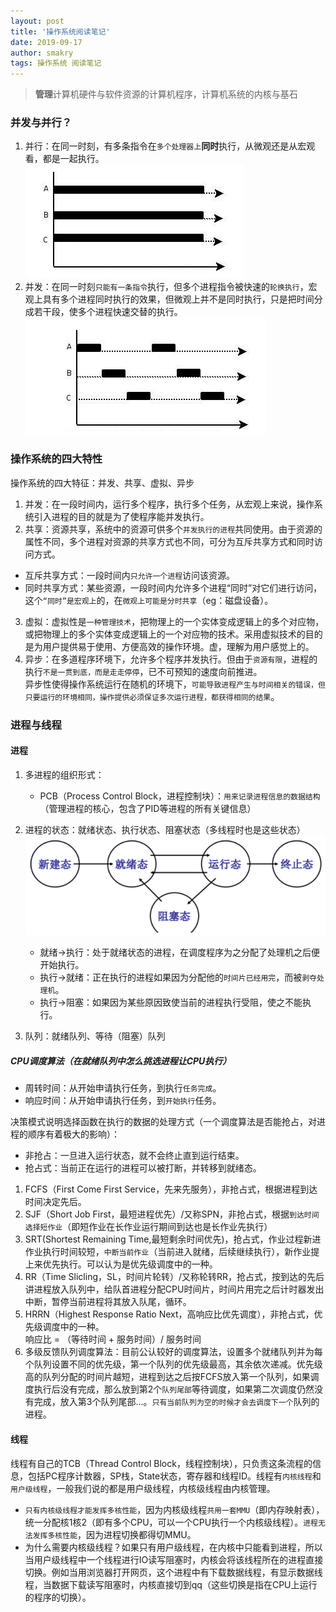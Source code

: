 ```yaml
---
layout: post
title: '操作系统阅读笔记'
date: 2019-09-17
author: smakry
tags: 操作系统 阅读笔记
---
```


> **管理**计算机硬件与软件资源的计算机程序，计算机系统的内核与基石

### 并发与并行？

1. 并行：在同一时刻，有多条指令在`多个处理器上`**同时**执行，从微观还是从宏观看，都是一起执行。  
![并行](https://github.com/smakry/smakry.github.io/raw/master/imags/%E5%B9%B6%E8%A1%8C.png)  
2. 并发：在同一时刻`只能有一条指令`执行，但多个进程指令被快速的`轮换执行`，宏观上具有多个进程同时执行的效果，但微观上并不是同时执行，只是把时间分成若干段，使多个进程快速交替的执行。  
![并发](https://github.com/smakry/smakry.github.io/raw/master/imags/%E5%B9%B6%E5%8F%91.png)  

### 操作系统的四大特性

操作系统的四大特征：并发、共享、虚拟、异步  
1. 并发：在一段时间内，运行多个程序，执行多个任务，从宏观上来说，操作系统引入进程的目的就是为了使程序能并发执行。    
2. 共享：资源共享，系统中的资源可供多个`并发执行的进程`共同使用。由于资源的属性不同，多个进程对资源的共享方式也不同，可分为互斥共享方式和同时访问方式。  
- 互斥共享方式：一段时间内`只允许一个进程`访问该资源。  
- 同时共享方式：某些资源，一段时间内允许多个进程“同时”对它们进行访问，这个`“同时”是宏观上`的，在`微观上可能是分时共享`（eg：磁盘设备）。  
3. 虚拟：虚拟性是`一种管理技术`，把物理上的一个实体变成逻辑上的多个对应物，或把物理上的多个实体变成逻辑上的一个对应物的技术。采用虚拟技术的目的是为用户提供易于使用、方便高效的操作环境。虚，理解为用户感觉上的。   
4. 异步：在多道程序环境下，允许多个程序并发执行。但由于`资源有限`，进程的执行`不是一贯到底，而是走走停停`，已不可预知的速度向前推进。  
异步性使得操作系统运行在随机的环境下，`可能导致进程产生与时间相关的错误，但只要运行的环境相同，操作提供必须保证多次运行进程，都获得相同的结果`。  

### 进程与线程

#### 进程  

1. 多进程的组织形式：
    - PCB（Process Control Block，进程控制块）：`用来记录进程信息的数据结构`（管理进程的核心，包含了PID等进程的所有关键信息）
2. 进程的状态：就绪状态、执行状态、阻塞状态（多线程时也是这些状态）  
![进程状态](https://github.com/smakry/smakry.github.io/raw/master/imags/%E8%BF%9B%E7%A8%8B%E7%8A%B6%E6%80%81.png)  
    - 就绪->执行：处于就绪状态的进程，在调度程序为之分配了处理机之后便开始执行。  
    - 执行->就绪：正在执行的进程如果因为分配他的`时间片已经用完`，而被`剥夺处理机`。  
    - 执行->阻塞：如果因为某些原因致使当前的进程执行受阻，使之不能执行。  

3. 队列：就绪队列、等待（阻塞）队列

##### CPU调度算法（在就绪队列中怎么挑选进程让CPU执行）  

- 周转时间：从开始申请执行任务，到执行`任务完成`。  
- 响应时间：从开始申请执行任务，到`开始执行`任务。 

决策模式说明选择函数在执行的数据的处理方式（一个调度算法是否能抢占，对进程的顺序有着极大的影响）：  

- 非抢占：一旦进入运行状态，就不会终止直到运行结束。
- 抢占式：当前正在运行的进程可以被打断，并转移到就绪态。 

1. FCFS（First Come First Service，先来先服务），非抢占式，根据进程到达时间决定先后。
2. SJF（Short Job First，最短进程优先）/又称SPN，非抢占式，根据`到达时间选择短作业`（即短作业在长作业运行期间到达也是长作业先执行）
3. SRT(Shortest Remaining Time,最短剩余时间优先)，抢占式，作业过程新进作业执行时间较短，`中断当前作业`（当前进入就绪，后续继续执行），新作业提上来优先执行。可以认为是优先级调度中的一种。
4. RR（Time Slicling，SL，时间片轮转）/又称轮转RR，抢占式，按到达的先后讲进程放入队列中，给队首进程分配CPU时间片，时间片用完之后计时器发出中断，暂停当前进程将其放入队尾，循环。
5. HRRN（Highest Response Ratio Next，高响应比优先调度），非抢占式，优先级调度中的一种。  
响应比 = （等待时间 + 服务时间）/ 服务时间  
6. 多级反馈队列调度算法：目前公认较好的调度算法，设置多个就绪队列并为每个队列设置不同的优先级，第一个队列的优先级最高，其余依次递减。优先级高的队列分配的时间片越短，进程到达之后按FCFS放入第一个队列，如果调度执行后没有完成，那么放到第2个`队列尾部`等待调度，如果第二次调度仍然没有完成，放入第3个队列尾部...。`只有当前队列为空的时候才会去调度下一个`队列的进程。  

#### 线程  

线程有自己的TCB（Thread Control Block，线程控制块），只负责这条流程的信息，包括PC程序计数器，SP栈，State状态，寄存器和线程ID。线程有`内核线程`和`用户级线程`，一般我们说的都是用户级线程，内核级线程由内核管理。  

- `只有内核级线程才能发挥多核性能`，因为内核级线程`共用一套MMU`（即内存映射表），统一分配核1核2（即有多个CPU，可以一个CPU执行一个内核级线程）。`进程无法发挥多核性能`，因为进程切换都得切MMU。
- 为什么需要内核级线程？如果只有用户级线程，在内核中只能看到进程，所以当用户级线程中一个线程进行IO读写阻塞时，内核会将该线程所在的进程直接切换。例如当用浏览器打开网页，这个进程中有下载数据线程，有显示数据线程，当数据下载读写阻塞时，内核直接切到qq（这些切换是指在CPU上运行的程序的切换）。  

 